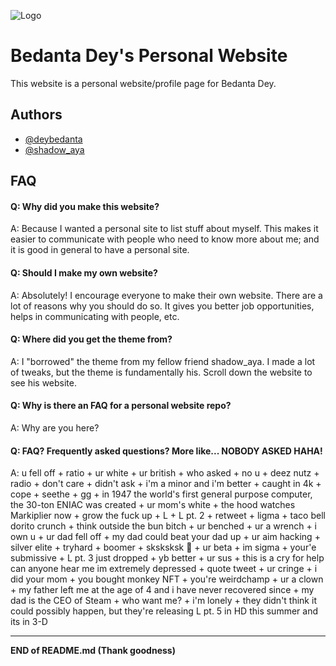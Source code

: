 
![Logo](https://deybedanta.github.io/Media/logo.png)


# Bedanta Dey's Personal Website

This website is a personal website/profile page for Bedanta Dey.




## Authors

- [@deybedanta](https://www.github.com/deybedanta)
- [@shadow_aya](https://shadowaya.github.io)


## FAQ

#### Q: Why did you make this website?

A: Because I wanted a personal site to list stuff about myself. This makes it easier to communicate with people who need to know more about me; and it is good in general to have a personal site.

#### Q: Should I make my own website?

A: Absolutely! I encourage everyone to make their own website. There are a lot of reasons why you should do so. It gives you better job opportunities, helps in communicating with people, etc.

#### Q: Where did you get the theme from?

A: I "borrowed" the theme from my fellow friend shadow_aya. I made a lot of tweaks, but the theme is fundamentally his. Scroll down the website to see his website.

#### Q: Why is there an FAQ for a personal website repo?

A: Why are you here?

#### Q: FAQ? Frequently asked questions? More like... NOBODY ASKED HAHA!

A: u fell off + ratio + ur white + ur british + who asked + no u + deez nutz + radio + don't care + didn't ask + i'm a minor and i'm better + caught in 4k + cope + seethe + gg + in 1947 the world's first general purpose computer, the 30-ton ENIAC was created + ur mom's white + the hood watches Markiplier now + grow the fuck up + L + L pt. 2 + retweet + ligma + taco bell dorito crunch + think outside the bun bitch + ur benched + ur a wrench + i own u  + ur dad fell off + my dad could beat your dad up + ur aim hacking + silver elite + tryhard + boomer + sksksksk 💅 + ur beta + im sigma + your'e submissive + L pt. 3 just dropped + yb better + ur sus + this is a cry for help can anyone hear me im extremely depressed + quote tweet + ur cringe + i did your mom + you bought monkey NFT +  you're weirdchamp + ur a clown + my father left me at the age of 4 and i have never recovered since + my dad is the CEO of Steam + who want me? + i'm lonely + they didn't think it could possibly happen, but they're releasing L pt. 5 in HD this summer and its in 3-D


---

**END of README.md (Thank goodness)**
